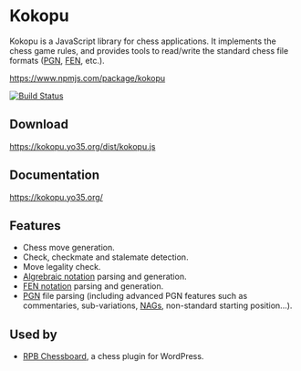 Kokopu
======

Kokopu is a JavaScript library for chess applications. It implements the chess game rules,
and provides tools to read/write the standard chess file formats
([PGN](https://en.wikipedia.org/wiki/Portable_Game_Notation),
[FEN](https://en.wikipedia.org/wiki/Forsyth%E2%80%93Edwards_Notation), etc.).

https://www.npmjs.com/package/kokopu

[![Build Status](https://travis-ci.org/yo35/kokopu.svg?branch=master)](https://travis-ci.org/yo35/kokopu)



Download
--------

https://kokopu.yo35.org/dist/kokopu.js



Documentation
-------------

https://kokopu.yo35.org/



Features
--------

* Chess move generation.
* Check, checkmate and stalemate detection.
* Move legality check.
* [Algrebraic notation](https://en.wikipedia.org/wiki/Algebraic_notation_(chess)) parsing and generation. 
* [FEN notation](https://en.wikipedia.org/wiki/Forsyth%E2%80%93Edwards_Notation) parsing and generation.
* [PGN](https://en.wikipedia.org/wiki/Portable_Game_Notation) file parsing (including advanced PGN features
such as commentaries, sub-variations, [NAGs](https://en.wikipedia.org/wiki/Numeric_Annotation_Glyphs),
non-standard starting position...).



Used by
-------

* [RPB Chessboard](https://wordpress.org/plugins/rpb-chessboard/), a chess plugin for WordPress.
